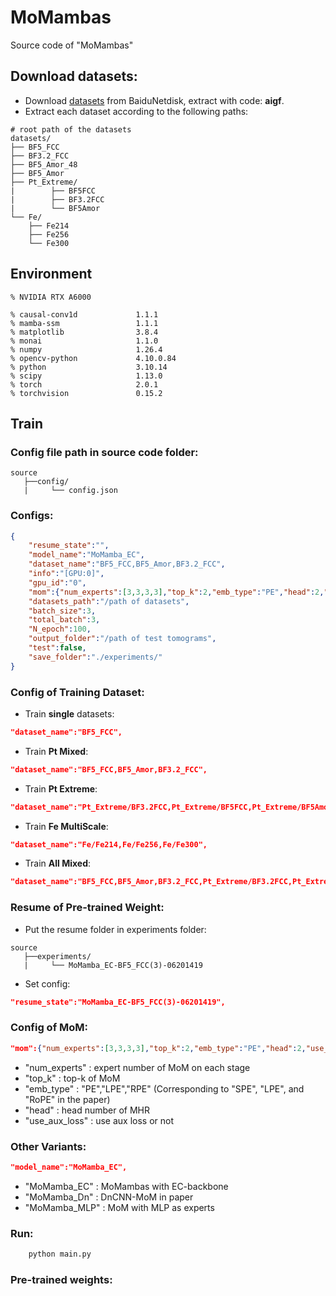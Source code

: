 # MoMambas
Source code of "MoMambas"

## Download datasets:
* Download [datasets](https://pan.baidu.com/s/1S3-8fCwoMeaRs0u4tCPYFg) from BaiduNetdisk, extract with code: **aigf**.
* Extract each dataset according to the following paths:
```shell
# root path of the datasets 
datasets/
├── BF5_FCC 
├── BF3.2_FCC
├── BF5_Amor_48
├── BF5_Amor
├── Pt_Extreme/
|        ├── BF5FCC 
|        ├── BF3.2FCC
|        └── BF5Amor
└── Fe/
    ├── Fe214
    ├── Fe256
    └── Fe300
```

## Environment
```shell
% NVIDIA RTX A6000

% causal-conv1d             1.1.1                    
% mamba-ssm                 1.1.1                    
% matplotlib                3.8.4                    
% monai                     1.1.0                    
% numpy                     1.26.4                   
% opencv-python             4.10.0.84                
% python                    3.10.14              
% scipy                     1.13.0                   
% torch                     2.0.1                    
% torchvision               0.15.2 
```

## Train

### Config file path in source code folder:
```shell
source
   ├──config/
   |     └── config.json
```
### Configs:
```json
{
    "resume_state":"",
    "model_name":"MoMamba_EC", 
    "dataset_name":"BF5_FCC,BF5_Amor,BF3.2_FCC",
    "info":"[GPU:0]",
    "gpu_id":"0",
    "mom":{"num_experts":[3,3,3,3],"top_k":2,"emb_type":"PE","head":2,"use_aux_loss":false},
    "datasets_path":"/path of datasets",
    "batch_size":3,
    "total_batch":3,
    "N_epoch":100, 
    "output_folder":"/path of test tomograms",
    "test":false,
    "save_folder":"./experiments/"
}
```
### Config of Training Dataset:
* Train **single** datasets:
```json
"dataset_name":"BF5_FCC",
```
* Train **Pt Mixed**:
```json
"dataset_name":"BF5_FCC,BF5_Amor,BF3.2_FCC",
```
* Train **Pt Extreme**:
```json
"dataset_name":"Pt_Extreme/BF3.2FCC,Pt_Extreme/BF5FCC,Pt_Extreme/BF5Amor",
```
* Train **Fe MultiScale**:
```json
"dataset_name":"Fe/Fe214,Fe/Fe256,Fe/Fe300",
```
* Train **All Mixed**:
```json
"dataset_name":"BF5_FCC,BF5_Amor,BF3.2_FCC,Pt_Extreme/BF3.2FCC,Pt_Extreme/BF5FCC,Pt_Extreme/BF5Amor,Fe/Fe214,Fe/Fe256,Fe/Fe300",
```
### Resume of Pre-trained Weight:
* Put the resume folder in experiments folder:
```shell
source
   ├──experiments/
   |     └── MoMamba_EC-BF5_FCC(3)-06201419
```
* Set config:
```json
"resume_state":"MoMamba_EC-BF5_FCC(3)-06201419",
```
### Config of MoM:
```json
"mom":{"num_experts":[3,3,3,3],"top_k":2,"emb_type":"PE","head":2,"use_aux_loss":false},
```
* "num_experts" : expert number of MoM on each stage
* "top_k" : top-k of MoM
* "emb_type" : "PE","LPE","RPE" (Corresponding to "SPE", "LPE", and "RoPE" in the paper) 
* "head" : head number of MHR
* "use_aux_loss" : use aux loss or not
### Other Variants:
```json
"model_name":"MoMamba_EC",
```
* "MoMamba_EC" : MoMambas with EC-backbone
* "MoMamba_Dn" : DnCNN-MoM in paper
* "MoMamba_MLP" : MoM with MLP as experts
### Run:
```python
    python main.py
```

### Pre-trained weights:
